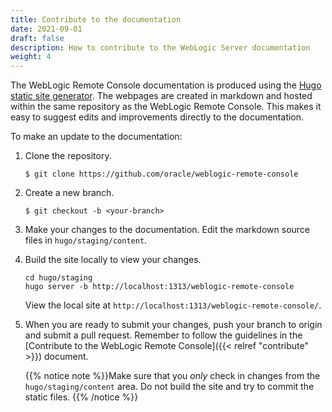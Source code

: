 ```yaml
---
title: Contribute to the documentation
date: 2021-09-01
draft: false
description: How to contribute to the WebLogic Server documentation
weight: 4
---
```


The WebLogic Remote Console documentation is produced using the [Hugo static site generator](https://gohugo.io/). The webpages are created in markdown and hosted within the same repository as the WebLogic Remote Console. This makes it easy to suggest edits and improvements directly to the documentation.

To make an update to the documentation:

1. Clone the repository.
    ```
    $ git clone https://github.com/oracle/weblogic-remote-console
    ```
1. Create a new branch.
    ```
    $ git checkout -b <your-branch>
    ```
1. Make your changes to the documentation. Edit the markdown source files in `hugo/staging/content`.
1.  Build the site locally to view your changes.
    ```
    cd hugo/staging
    hugo server -b http://localhost:1313/weblogic-remote-console
    ```
    View the local site at `http://localhost:1313/weblogic-remote-console/`.
1. When you are ready to submit your changes, push your branch to origin and submit a pull request. Remember to follow the guidelines in the [Contribute to the WebLogic Remote Console]({{< relref "contribute" >}}) document.

    {{% notice note %}}Make sure that you *only* check in changes from the `hugo/staging/content` area. Do not build the site and try to commit the static files.
    {{% /notice %}}